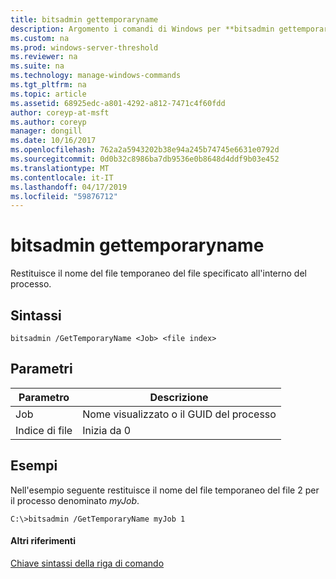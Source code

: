 ```yaml
---
title: bitsadmin gettemporaryname
description: Argomento i comandi di Windows per **bitsadmin gettemporaryname** -restituisce il nome temporaneo del file specificato all'interno del processo.
ms.custom: na
ms.prod: windows-server-threshold
ms.reviewer: na
ms.suite: na
ms.technology: manage-windows-commands
ms.tgt_pltfrm: na
ms.topic: article
ms.assetid: 68925edc-a801-4292-a812-7471c4f60fdd
author: coreyp-at-msft
ms.author: coreyp
manager: dongill
ms.date: 10/16/2017
ms.openlocfilehash: 762a2a5943202b38e94a245b74745e6631e0792d
ms.sourcegitcommit: 0d0b32c8986ba7db9536e0b8648d4ddf9b03e452
ms.translationtype: MT
ms.contentlocale: it-IT
ms.lasthandoff: 04/17/2019
ms.locfileid: "59876712"
---
```

# <a name="bitsadmin-gettemporaryname"></a>bitsadmin gettemporaryname



Restituisce il nome del file temporaneo del file specificato all'interno del processo.

## <a name="syntax"></a>Sintassi

```
bitsadmin /GetTemporaryName <Job> <file index> 
```

## <a name="parameters"></a>Parametri

|Parametro|Descrizione|
|---------|-----------|
|Job|Nome visualizzato o il GUID del processo|
|Indice di file|Inizia da 0|

## <a name="BKMK_examples"></a>Esempi

Nell'esempio seguente restituisce il nome del file temporaneo del file 2 per il processo denominato *myJob*.
```
C:\>bitsadmin /GetTemporaryName myJob 1 
```

#### <a name="additional-references"></a>Altri riferimenti

[Chiave sintassi della riga di comando](command-line-syntax-key.md)